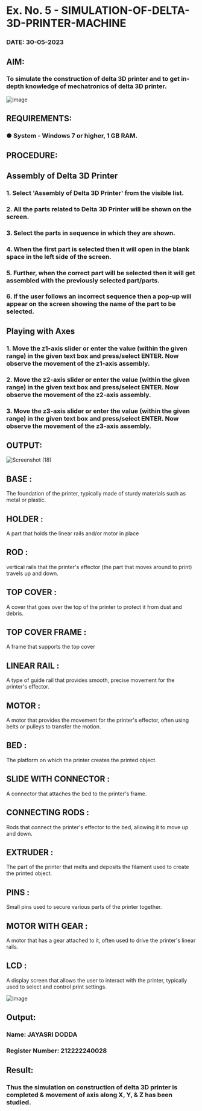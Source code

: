# Ex. No. 5 - SIMULATION-OF-DELTA-3D-PRINTER-MACHINE

### DATE: 30-05-2023
## AIM:
### To simulate the construction of delta 3D printer and to get in-depth knowledge of mechatronics of delta 3D printer.

![image](https://github.com/Sellakumar1987/Ex.-No.-5---SIMULATION-OF-DELTA-3D-PRINTER-MACHINE/assets/113594316/c784471e-098f-456d-9c1b-e9f0ce56cc9b)

## REQUIREMENTS:
### ●	System - Windows 7 or higher, 1 GB RAM.

## PROCEDURE:

## Assembly of Delta 3D Printer
### 1.	Select 'Assembly of Delta 3D Printer' from the visible list.
### 2.	All the parts related to Delta 3D Printer will be shown on the screen.
### 3.	Select the parts in sequence in which they are shown.
### 4.	When the first part is selected then it will open in the blank space in the left side of the screen.
### 5.	Further, when the correct part will be selected then it will get assembled with the previously selected part/parts.
### 6.	If the user follows an incorrect sequence then a pop-up will appear on the screen showing the name of the part to be selected.

## Playing with Axes
### 1.	Move the z1-axis slider or enter the value (within the given range) in the given text box and press/select ENTER. Now observe the movement of the z1-axis assembly.
### 2.	Move the z2-axis slider or enter the value (within the given range) in the given text box and press/select ENTER. Now observe the movement of the z2-axis assembly.
### 3.	Move the z3-axis slider or enter the value (within the given range) in the given text box and press/select ENTER. Now observe the movement of the z3-axis assembly.

## OUTPUT:
![Screenshot (18)](https://github.com/jayasridodda/Ex.-No.-5---SIMULATION-OF-DELTA-3D-PRINTER-MACHINE/assets/123259278/3f1a4229-a873-49aa-ac8d-59f42f5c7881)

## BASE :
The foundation of the printer, typically made of sturdy materials such as metal or plastic.

## HOLDER :
A part that holds the linear rails and/or motor in place

## ROD :
vertical rails that the printer's effector (the part that moves around to print) travels up and down.

## TOP COVER :
A cover that goes over the top of the printer to protect it from dust and debris.

## TOP COVER FRAME :
A frame that supports the top cover

## LINEAR RAIL :
A type of guide rail that provides smooth, precise movement for the printer's effector.

## MOTOR :
A motor that provides the movement for the printer's effector, often using belts or pulleys to transfer the motion.

## BED :
The platform on which the printer creates the printed object.

## SLIDE WITH CONNECTOR :
A connector that attaches the bed to the printer's frame.

## CONNECTING RODS :
Rods that connect the printer's effector to the bed, allowing it to move up and down.

## EXTRUDER :
The part of the printer that melts and deposits the filament used to create the printed object.

## PINS :
Small pins used to secure various parts of the printer together.

## MOTOR WITH GEAR :
A motor that has a gear attached to it, often used to drive the printer's linear rails.

## LCD :
A display screen that allows the user to interact with the printer, typically used to select and control print settings.


![image](https://github.com/Sellakumar1987/Ex.-No.-5---SIMULATION-OF-DELTA-3D-PRINTER-MACHINE/assets/113594316/1f3e6b6d-0724-41dc-b7d2-15516060d066)

## Output:

### Name: JAYASRI DODDA
### Register Number: 212222240028

## Result: 
### Thus the simulation on construction of delta 3D printer is completed & movement of axis along X, Y, & Z has been studied.

